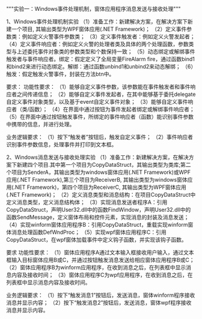 """实验一：Windows事件处理机制，窗体应用程序消息发送与接收处理"""

1、Windows事件处理机制实验
（1）准备工作：新建解决方案，在解决方案下新建一个项目, 其输出类型为WPF窗体应用(.NET Framework)；
（2）定义事件参数类：例如定义火警事件参数类；
（3）定义事件触发者：例如定义火警发起者；
（4）定义事件响应者：例如定义火警的处理者类及具体的两个处理函数，参数类型与上述委托事件对象类的参数类型和个数保持一致；
（5）动态绑定或解绑事件触发者与事件响应者。绑定：假定定义了全局变量FireAlarm fire，通过函数bind1和bind2来进行动态绑定。解绑：通过函数unbind1和unbind2来动态解绑；
（6）触发：假定触发火警事件，封装在方法btn中。	


  要求：
  功能性要求：
（1）能够自定义事件参数，该参数能在事件触发者和事件响应者之间传递信息；
（2）能够自定义事件发起者，在其中能够基于委托delegate自定义事件对象类型，以及基于event自定义事件对象；
（3）能够自定义事件响应者（类/函数）；
（4）在界面中通过按钮为事件发起者绑定或解绑事件响应者；
（5）在界面中通过按钮触发事件，所绑定的事件响应者（函数）能识别事件参数中携带的信息，并进行处理。


  业务逻辑要求：
（1）按下“触发者”按钮后，触发自定义事件；
（2）事件响应者识别事件参数信息，处理事件并打印到文本框。
	
 
 2、Windows消息发送与接收处理实验
（1）准备工作：新建解决方案，在解决方案下新建四个项目.其中第一个项目为CopyDataStruct，其输出类型为类库;第二个项目为SenderA，其输出类型为windows窗体应用(.NET Framework)或WPF应用(.NET Framework),第三个项目为ReceiverB, 其输出类型为windows窗体应用(.NET Framework)，第四个项目为ReceiverC, 其输出类型为WPF窗体应用(.NET Framework)；
（2）定义消息类型和消息结构：在项目CopyDataStruct中定义消息类型，定义消息结构体；
（3）实现消息发送者程序A：引用CopyDataStruct，声明User32.dll中的函数FindWindow，声明User32.dll中的函数SendMessage，定义窗体布局和控件元素，实现消息的封装及消息发送；
（4）实现winform窗体应用程序B：引用CopyDataStruct，重载实现winform窗体消息处理函数DefWndProc；
（5）实现wpf窗体应用程序C：引用CopyDataStruct，在wpf窗体加载事件中定义钩子函数，并实现该钩子函数。
  
  
  要求
  功能性要求：
（1）窗体应用程序A通过文本输入框接收用户输入，通过文本框输入目标窗体应用B或C，并通过按钮触发消息发送给相应窗体应用程序B或C；
（2）窗体应用程序B为winform应用程序，在收到消息之后，在列表框中显示消息内容及接收时间；
（3）窗体应用程序C为wpf应用程序，在收到消息之后，在列表框中显示消息内容及接收时间。


  业务逻辑要求：
（1）按下“触发消息1”按钮后，发送消息，窗体winform程序接收消息并显示内容；
（2）按下“触发消息2”按钮后，发送消息，窗体wpf程序接收消息并显示内容。

